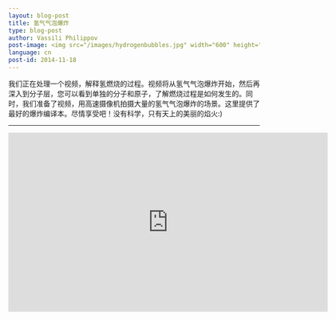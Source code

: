 ```yaml
---
layout: blog-post
title: 氢气气泡爆炸
type: blog-post
author: Vassili Philippov
post-image: <img src="/images/hydrogenbubbles.jpg" width="600" height="325" alt="氢气气泡爆炸">
language: cn
post-id: 2014-11-18
---
```

我们正在处理一个视频，解释氢燃烧的过程。视频将从氢气气泡爆炸开始，然后再深入到分子层，您可以看到单独的分子和原子，了解燃烧过程是如何发生的。同时，我们准备了视频，用高速摄像机拍摄大量的氢气气泡爆炸的场景。这里提供了最好的爆炸编译本。尽情享受吧！没有科学，只有天上的美丽的焰火:)

---

<iframe width="640" height="360" src="http://www.youtube.com/embed/RuXXLjpc67c?rel=0" frameborder="0" allowfullscreen></iframe>
<br/>

